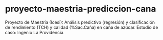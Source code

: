 # proyecto-maestria-prediccion-cana
Proyecto de Maestría (Icesi): Análisis predictivo (regresión) y clasificación de rendimiento (TCH) y calidad (%Sac.Caña) en caña de azúcar. Estudio de caso: Ingenio La Providencia.
